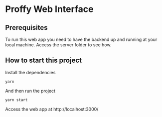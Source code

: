 # Proffy Web Interface

## Prerequisites

To run this web app you need to have the backend up and running at your local machine. Access the server folder to see how.

## How to start this project

Install the dependencies

`
yarn
`

And then run the project

`
yarn start
`

Access the web app at http://localhost:3000/

